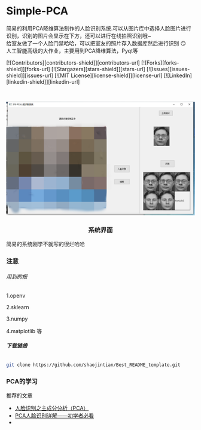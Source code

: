 

# Simple-PCA

简易的利用PCA降维算法制作的人脸识别系统.可以从图片库中选择人脸图片进行识别，识别的图片会显示在下方，还可以进行在线拍照识别哦~
<br>
给室友做了一个人脸门禁哈哈，可以把室友的照片存入数据库然后进行识别 :smirk:
<br>
人工智能高级的大作业，主要用到PCA降维算法，Pyqt等


<!-- PROJECT SHIELDS -->

[![Contributors][contributors-shield]][contributors-url]
[![Forks][forks-shield]][forks-url]
[![Stargazers][stars-shield]][stars-url]
[![Issues][issues-shield]][issues-url]
[![MIT License][license-shield]][license-url]
[![LinkedIn][linkedin-shield]][linkedin-url]

<!-- PROJECT LOGO -->
<br />

<p align="center">
  <div>
    <img src="images/demo.png" >
  </div>

  <h3 align="center">系统界面</h3>

</p>

简易的系统刚学不就写的很烂哈哈

 

### 注意

###### 用到的报


1.openv

2.sklearn

3.numpy

4.matplotlib
等


###### **下载链接**

```sh
git clone https://github.com/shaojintian/Best_README_template.git
```

### PCA的学习
推荐的文章
- [人脸识别之主成分分析（PCA）](https://zhuanlan.zhihu.com/p/26652435)
- [PCA人脸识别详解——初学者必看](https://blog.csdn.net/xiaomage_gf/article/details/50510997)
- 

